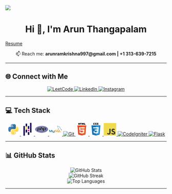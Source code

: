 [![](https://visitcount.itsvg.in/api?id=huharun&icon=0&color=1)](https://visitcount.itsvg.in)

<h1 align="center">Hi 👋, I'm Arun Thangapalam</h1>

[Resume](https://huharun.github.io/huharun/)





<p align="center">
    📫 Reach me: <strong>arunramkrishna997@gmail.com | +1 313-639-7215</strong>
</p>

---

## 🌐 Connect with Me
<p align="center">
    <a href="https://www.leetcode.com/huharun" target="_blank">
        <img src="https://raw.githubusercontent.com/rahuldkjain/github-profile-readme-generator/master/src/images/icons/Social/leet-code.svg" alt="LeetCode" height="20" width="40" />
    </a>
    <a href="https://linkedin.com/in/arun-thangapalam-7b4b4719a/" target="_blank">
        <img src="https://raw.githubusercontent.com/rahuldkjain/github-profile-readme-generator/master/src/images/icons/Social/linked-in-alt.svg" alt="LinkedIn" height="20" width="40" />
    </a>
    <a href="https://instagram.com/arunxh" target="_blank">
        <img src="https://raw.githubusercontent.com/rahuldkjain/github-profile-readme-generator/master/src/images/icons/Social/instagram.svg" alt="Instagram" height="20" width="40" />
    </a>
</p>

---

## 💻 Tech Stack
<p align="center">
    <a href="https://www.python.org" target="_blank" rel="noreferrer">
        <img src="https://raw.githubusercontent.com/devicons/devicon/master/icons/python/python-original.svg" alt="Python" width="40" height="40"/>
    </a>
    <a href="https://pandas.pydata.org/" target="_blank" rel="noreferrer">
        <img src="https://raw.githubusercontent.com/devicons/devicon/2ae2a900d2f041da66e950e4d48052658d850630/icons/pandas/pandas-original.svg" alt="Pandas" width="40" height="40"/>
    </a>
    <a href="https://www.php.net" target="_blank" rel="noreferrer">
        <img src="https://raw.githubusercontent.com/devicons/devicon/master/icons/php/php-original.svg" alt="PHP" width="40" height="40"/>
    </a>
    <a href="https://www.mysql.com/" target="_blank" rel="noreferrer">
        <img src="https://raw.githubusercontent.com/devicons/devicon/master/icons/mysql/mysql-original-wordmark.svg" alt="MySQL" width="40" height="40"/>
    </a>
    <a href="https://git-scm.com/" target="_blank" rel="noreferrer">
        <img src="https://www.vectorlogo.zone/logos/git-scm/git-scm-icon.svg" alt="Git" width="40" height="40"/>
    </a>
    <a href="https://www.w3.org/html/" target="_blank" rel="noreferrer">
        <img src="https://raw.githubusercontent.com/devicons/devicon/master/icons/html5/html5-original-wordmark.svg" alt="HTML5" width="40" height="40"/>
    </a>
    <a href="https://www.w3schools.com/css/" target="_blank" rel="noreferrer">
        <img src="https://raw.githubusercontent.com/devicons/devicon/master/icons/css3/css3-original-wordmark.svg" alt="CSS3" width="40" height="40"/>
    </a>
    <a href="https://developer.mozilla.org/en-US/docs/Web/JavaScript" target="_blank" rel="noreferrer">
        <img src="https://raw.githubusercontent.com/devicons/devicon/master/icons/javascript/javascript-original.svg" alt="JavaScript" width="40" height="40"/>
    </a>
    <a href="https://codeigniter.com" target="_blank" rel="noreferrer">
        <img src="https://cdn.worldvectorlogo.com/logos/codeigniter.svg" alt="CodeIgniter" width="40" height="40"/>
    </a>
    <a href="https://flask.palletsprojects.com/" target="_blank" rel="noreferrer">
        <img src="https://www.vectorlogo.zone/logos/pocoo_flask/pocoo_flask-icon.svg" alt="Flask" width="40" height="40"/>
    </a>
</p>

---

## 📊 GitHub Stats
<p align="center">
    <img src="https://github-readme-stats.vercel.app/api?username=huharun&theme=radical&hide_border=true&include_all_commits=true&count_private=true" alt="GitHub Stats" /><br/>
    <img src="https://github-readme-streak-stats.herokuapp.com/?user=huharun&theme=radical&hide_border=true" alt="GitHub Streak" /><br/>
    <img src="https://github-readme-stats.vercel.app/api/top-langs/?username=huharun&theme=radical&hide_border=true&include_all_commits=true&count_private=true&layout=compact" alt="Top Languages" />
</p>

---
